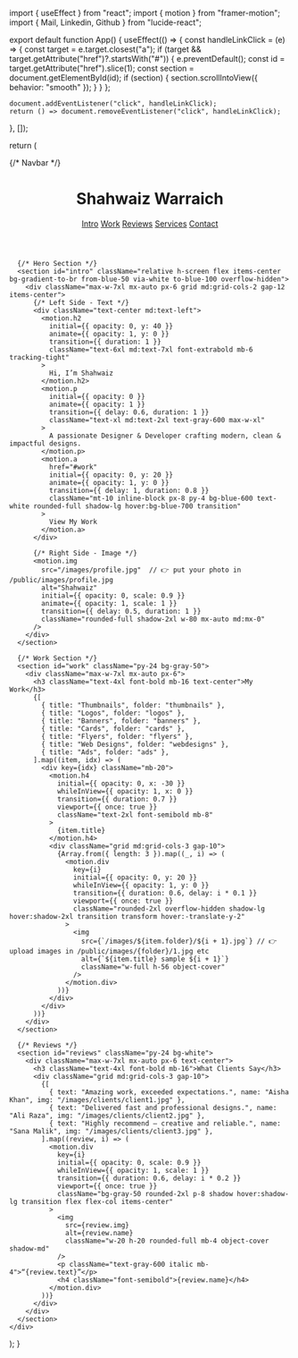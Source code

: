 import { useEffect } from "react";
import { motion } from "framer-motion";
import { Mail, Linkedin, Github } from "lucide-react";

export default function App() {
  useEffect(() => {
    const handleLinkClick = (e) => {
      const target = e.target.closest("a");
      if (target && target.getAttribute("href")?.startsWith("#")) {
        e.preventDefault();
        const id = target.getAttribute("href").slice(1);
        const section = document.getElementById(id);
        if (section) {
          section.scrollIntoView({ behavior: "smooth" });
        }
      }
    };

    document.addEventListener("click", handleLinkClick);
    return () => document.removeEventListener("click", handleLinkClick);
  }, []);

  return (
    <div className="min-h-screen bg-white text-gray-900 font-sans">
      {/* Navbar */}
      <header className="bg-white shadow p-6 sticky top-0 z-50">
        <div className="max-w-7xl mx-auto flex justify-between items-center">
          <h1 className="text-2xl font-bold tracking-wide">Shahwaiz Warraich</h1>
          <nav className="space-x-6 text-lg">
            <a href="#intro" className="hover:text-blue-600 transition-colors">Intro</a>
            <a href="#work" className="hover:text-blue-600 transition-colors">Work</a>
            <a href="#reviews" className="hover:text-blue-600 transition-colors">Reviews</a>
            <a href="#services" className="hover:text-blue-600 transition-colors">Services</a>
            <a href="#contact" className="hover:text-blue-600 transition-colors">Contact</a>
          </nav>
        </div>
      </header>

      {/* Hero Section */}
      <section id="intro" className="relative h-screen flex items-center bg-gradient-to-br from-blue-50 via-white to-blue-100 overflow-hidden">
        <div className="max-w-7xl mx-auto px-6 grid md:grid-cols-2 gap-12 items-center">
          {/* Left Side - Text */}
          <div className="text-center md:text-left">
            <motion.h2
              initial={{ opacity: 0, y: 40 }}
              animate={{ opacity: 1, y: 0 }}
              transition={{ duration: 1 }}
              className="text-6xl md:text-7xl font-extrabold mb-6 tracking-tight"
            >
              Hi, I’m Shahwaiz
            </motion.h2>
            <motion.p
              initial={{ opacity: 0 }}
              animate={{ opacity: 1 }}
              transition={{ delay: 0.6, duration: 1 }}
              className="text-xl md:text-2xl text-gray-600 max-w-xl"
            >
              A passionate Designer & Developer crafting modern, clean & impactful designs.
            </motion.p>
            <motion.a
              href="#work"
              initial={{ opacity: 0, y: 20 }}
              animate={{ opacity: 1, y: 0 }}
              transition={{ delay: 1, duration: 0.8 }}
              className="mt-10 inline-block px-8 py-4 bg-blue-600 text-white rounded-full shadow-lg hover:bg-blue-700 transition"
            >
              View My Work
            </motion.a>
          </div>

          {/* Right Side - Image */}
          <motion.img
            src="/images/profile.jpg"  // 👉 put your photo in /public/images/profile.jpg
            alt="Shahwaiz"
            initial={{ opacity: 0, scale: 0.9 }}
            animate={{ opacity: 1, scale: 1 }}
            transition={{ delay: 0.5, duration: 1 }}
            className="rounded-full shadow-2xl w-80 mx-auto md:mx-0"
          />
        </div>
      </section>

      {/* Work Section */}
      <section id="work" className="py-24 bg-gray-50">
        <div className="max-w-7xl mx-auto px-6">
          <h3 className="text-4xl font-bold mb-16 text-center">My Work</h3>
          {[
            { title: "Thumbnails", folder: "thumbnails" },
            { title: "Logos", folder: "logos" },
            { title: "Banners", folder: "banners" },
            { title: "Cards", folder: "cards" },
            { title: "Flyers", folder: "flyers" },
            { title: "Web Designs", folder: "webdesigns" },
            { title: "Ads", folder: "ads" },
          ].map((item, idx) => (
            <div key={idx} className="mb-20">
              <motion.h4
                initial={{ opacity: 0, x: -30 }}
                whileInView={{ opacity: 1, x: 0 }}
                transition={{ duration: 0.7 }}
                viewport={{ once: true }}
                className="text-2xl font-semibold mb-8"
              >
                {item.title}
              </motion.h4>
              <div className="grid md:grid-cols-3 gap-10">
                {Array.from({ length: 3 }).map((_, i) => (
                  <motion.div
                    key={i}
                    initial={{ opacity: 0, y: 20 }}
                    whileInView={{ opacity: 1, y: 0 }}
                    transition={{ duration: 0.6, delay: i * 0.1 }}
                    viewport={{ once: true }}
                    className="rounded-2xl overflow-hidden shadow-lg hover:shadow-2xl transition transform hover:-translate-y-2"
                  >
                    <img
                      src={`/images/${item.folder}/${i + 1}.jpg`} // 👉 upload images in /public/images/{folder}/1.jpg etc
                      alt={`${item.title} sample ${i + 1}`}
                      className="w-full h-56 object-cover"
                    />
                  </motion.div>
                ))}
              </div>
            </div>
          ))}
        </div>
      </section>

      {/* Reviews */}
      <section id="reviews" className="py-24 bg-white">
        <div className="max-w-7xl mx-auto px-6 text-center">
          <h3 className="text-4xl font-bold mb-16">What Clients Say</h3>
          <div className="grid md:grid-cols-3 gap-10">
            {[
              { text: "Amazing work, exceeded expectations.", name: "Aisha Khan", img: "/images/clients/client1.jpg" },
              { text: "Delivered fast and professional designs.", name: "Ali Raza", img: "/images/clients/client2.jpg" },
              { text: "Highly recommend — creative and reliable.", name: "Sana Malik", img: "/images/clients/client3.jpg" },
            ].map((review, i) => (
              <motion.div
                key={i}
                initial={{ opacity: 0, scale: 0.9 }}
                whileInView={{ opacity: 1, scale: 1 }}
                transition={{ duration: 0.6, delay: i * 0.2 }}
                viewport={{ once: true }}
                className="bg-gray-50 rounded-2xl p-8 shadow hover:shadow-lg transition flex flex-col items-center"
              >
                <img
                  src={review.img}
                  alt={review.name}
                  className="w-20 h-20 rounded-full mb-4 object-cover shadow-md"
                />
                <p className="text-gray-600 italic mb-4">“{review.text}”</p>
                <h4 className="font-semibold">{review.name}</h4>
              </motion.div>
            ))}
          </div>
        </div>
      </section>
    </div>
  );
}
